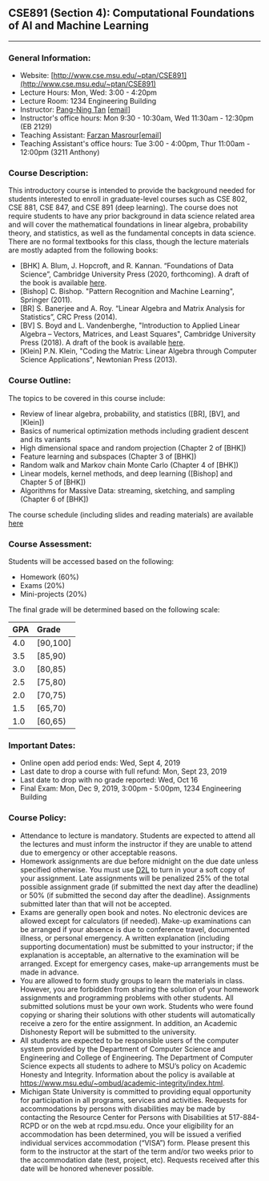 ## CSE891 (Section 4): Computational Foundations of AI and Machine Learning
---

### General Information:

- Website: [http://www.cse.msu.edu/~ptan/CSE891](http://www.cse.msu.edu/~ptan/CSE891)
- Lecture Hours: Mon, Wed: 3:00 - 4:20pm
- Lecture Room: 1234 Engineering Building
- Instructor: [Pang-Ning Tan](http://www.cse.msu.edu/~ptan) [[email](mailto:ptan@msu.edu)]
- Instructor's office hours: Mon 9:30 - 10:30am, Wed 11:30am - 12:30pm (EB 2129)
- Teaching Assistant: [Farzan Masrour](http://www.cse.msu.edu/~masrours)[[email](mailto:masrours@msu.edu)]
- Teaching Assistant's office hours: Tue 3:00 - 4:00pm, Thur 11:00am - 12:00pm (3211 Anthony)

### Course Description: 
This introductory course is intended to provide the background needed for students interested to enroll in graduate-level courses such as CSE 802, CSE 881, CSE 847, and CSE 891 (deep learning). The course does not require students to have any prior background in data science related area and will cover the mathematical foundations in linear algebra, probability theory, and statistics, as well as the fundamental concepts in data science. There are no formal textbooks for this class, though the lecture materials are mostly adapted from the following books:
- [BHK] A. Blum, J. Hopcroft, and R. Kannan. “Foundations of Data Science”, Cambridge University Press (2020, forthcoming). A draft of the book is available [here](https://www.cs.cornell.edu/jeh/book.pdf).
- [Bishop] C. Bishop. "Pattern Recognition and Machine Learning", Springer (2011). 
- [BR] S. Banerjee and A. Roy. “Linear Algebra and Matrix Analysis for Statistics”, CRC Press (2014).
- [BV] S. Boyd and L. Vandenberghe, "Introduction to Applied Linear Algebra – Vectors, Matrices, and Least Squares", Cambridge University Press (2018). A draft of the book is available [here](http://vmls-book.stanford.edu/).
- [Klein] P.N. Klein, "Coding the Matrix: Linear Algebra through Computer Science Applications", Newtonian Press (2013).

### Course Outline: 
The topics to be covered in this course include:
- Review of linear algebra, probability, and statistics ([BR], [BV], and [Klein])
- Basics of numerical optimization methods including gradient descent and its variants
- High dimensional space and random projection (Chapter 2 of [BHK])
- Feature learning and subspaces (Chapter 3 of [BHK])
- Random walk and Markov chain Monte Carlo (Chapter 4 of [BHK])
- Linear models, kernel methods, and deep learning ([Bishop] and Chapter 5 of [BHK])
- Algorithms for Massive Data: streaming, sketching, and sampling (Chapter 6 of [BHK])

The course schedule (including slides and reading materials) are available [here](lectures/schedule.md)

### Course Assessment:
Students will be accessed based on the following:
- Homework (60%)
- Exams (20%)
- Mini-projects (20%)

The final grade will be determined based on the following scale:

| GPA |   Grade  |
|-----|:---------|
| 4.0 | [90,100] |
| 3.5 | [85,90)  |
| 3.0 | [80,85)  |
| 2.5 | [75,80)  |
| 2.0 | [70,75)  |
| 1.5 | [65,70)  |
| 1.0 | [60,65)  |

### Important Dates:
- Online open add period ends: Wed, Sept 4, 2019
- Last date to drop a course with full refund: Mon, Sept 23, 2019
- Last date to drop with no grade reported: Wed, Oct 16
- Final Exam: Mon, Dec 9, 2019, 3:00pm - 5:00pm, 1234 Engineering Building 

### Course Policy:

- Attendance to lecture is mandatory. Students are expected to attend all the lectures and must inform the instructor if they are unable to attend due to emergency or other acceptable reasons.
- Homework assignments are due before midnight on the due date unless specified otherwise.  You must use [D2L](http://d2l.msu.edu) to turn in your a soft copy of your assignment. Late assignments will be penalized 25% of the total possible assignment grade (if submitted the next day after the deadline) or 50% (if submitted the second day after the deadline). Assignments submitted later than that will not be accepted.
- Exams are generally open book and notes. No electronic devices are allowed except for calculators (if needed). Make-up examinations can be arranged if your absence is due to conference travel, documented illness, or personal emergency. A written explanation (including supporting documentation) must be submitted to your instructor; if the explanation is acceptable, an alternative to the examination will be arranged. Except for emergency cases, make-up arrangements must be made in advance. 
- You are allowed to form study groups to learn the materials in class. However, you are forbidden from sharing the solution of your homework assignments and programming problems with other students. All submitted solutions must be your own work. Students who were found copying or sharing their solutions with other students will automatically receive a zero for the entire assignment. In addition, an Academic Dishonesty Report will be submitted to the university.
- All students are expected to be responsible users of the computer system provided by the Department of Computer Science and Engineering and College of Engineering. The Department of Computer Science expects all students to adhere to MSU’s policy on Academic Honesty and Integrity. Information about the policy is available at https://www.msu.edu/~ombud/academic-integrity/index.html.  
- Michigan State University is committed to providing equal opportunity for participation in all programs, services and activities. Requests for accommodations by persons with disabilities may be made by contacting the Resource Center for Persons with Disabilities at 517-884-RCPD or on the web at rcpd.msu.edu. Once your eligibility for an accommodation has been determined, you will be issued a verified individual services accommodation (“VISA”) form. Please present this form to the instructor at the start of the term and/or two weeks prior to the accommodation date (test, project, etc). Requests received after this date will be honored whenever possible.
